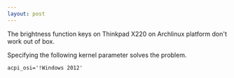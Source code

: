 ```yaml
---
layout: post
---
```


The brightness function keys on Thinkpad X220 on Archlinux platform don't work out of box.

Specifying the following kernel parameter solves the problem.

```
acpi_osi='!Windows 2012'
```
